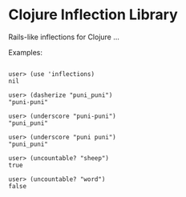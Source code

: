 # Clojure Inflection Library

Rails-like inflections for Clojure ...

Examples:
<pre>
<code>
user> (use 'inflections)
nil

user> (dasherize "puni_puni")
"puni-puni"

user> (underscore "puni-puni")
"puni_puni"

user> (underscore "puni puni")
"puni_puni"

user> (uncountable? "sheep")
true

user> (uncountable? "word")
false

</code>
</pre>


